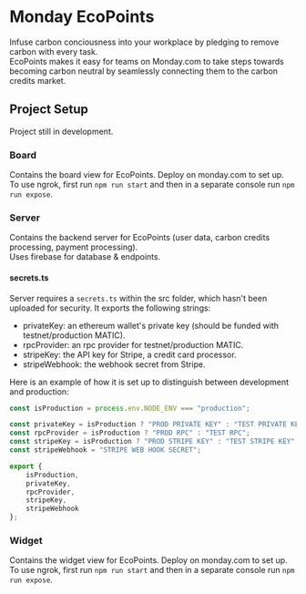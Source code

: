 # Monday EcoPoints
Infuse carbon conciousness into your workplace by pledging to remove carbon with every task.  
EcoPoints makes it easy for teams on Monday.com to take steps towards becoming carbon neutral by 
seamlessly connecting them to the carbon credits market.

## Project Setup
Project still in development.

### Board
Contains the board view for EcoPoints. Deploy on monday.com to set up.  
To use ngrok, first run `npm run start` and then in a separate console run `npm run expose`.

### Server
Contains the backend server for EcoPoints (user data, carbon credits processing, payment processing).  
Uses firebase for database & endpoints.  

#### secrets.ts
Server requires a `secrets.ts` within the src folder, which hasn't been uploaded for security. It 
exports the following strings:  
- privateKey: an ethereum wallet's private key (should be funded with testnet/production MATIC).
- rpcProvider: an rpc provider for testnet/production MATIC.
- stripeKey: the API key for Stripe, a credit card processor.
- stripeWebhook: the webhook secret from Stripe.

Here is an example of how it is set up to distinguish between development and production:
```javascript
const isProduction = process.env.NODE_ENV === "production";

const privateKey = isProduction ? "PROD PRIVATE KEY" : "TEST PRIVATE KEY";
const rpcProvider = isProduction ? "PROD RPC" : "TEST RPC";
const stripeKey = isProduction ? "PROD STRIPE KEY" : "TEST STRIPE KEY";
const stripeWebhook = "STRIPE WEB HOOK SECRET";

export {
    isProduction,
    privateKey,
    rpcProvider,
    stripeKey,
    stripeWebhook
};
```

### Widget
Contains the widget view for EcoPoints. Deploy on monday.com to set up.  
To use ngrok, first run `npm run start` and then in a separate console run `npm run expose`.